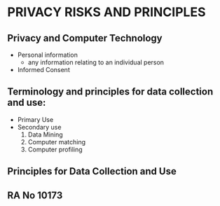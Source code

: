 # PRIVACY RISKS AND PRINCIPLES

## Privacy and Computer Technology

- Personal information
  - any information relating to an individual person
- Informed Consent

## Terminology and principles for data collection and use:

- Primary Use
- Secondary use
    1. Data Mining
    2. Computer matching
    3. Computer profiling

## Principles for Data Collection and Use

## RA No 10173

